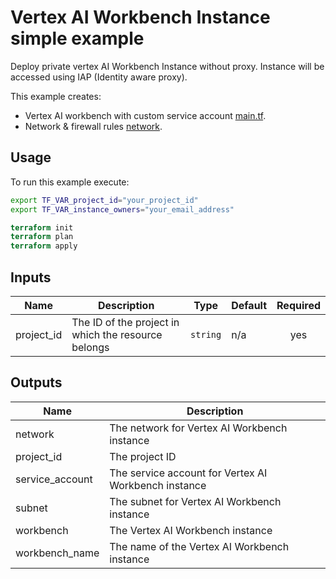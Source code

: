 # Vertex AI Workbench Instance simple example
Deploy private vertex AI Workbench Instance without proxy. Instance will be accessed using IAP (Identity aware proxy).

This example creates:
- Vertex AI workbench with custom service account [main.tf](./main.tf).
- Network & firewall rules [network](./network.tf).


## Usage

To run this example execute:

```bash
export TF_VAR_project_id="your_project_id"
export TF_VAR_instance_owners="your_email_address"
```


```tf
terraform init
terraform plan
terraform apply
```
<!-- BEGINNING OF PRE-COMMIT-TERRAFORM DOCS HOOK -->
## Inputs

| Name | Description | Type | Default | Required |
|------|-------------|------|---------|:--------:|
| project\_id | The ID of the project in which the resource belongs | `string` | n/a | yes |

## Outputs

| Name | Description |
|------|-------------|
| network | The network for Vertex AI Workbench instance |
| project\_id | The project ID |
| service\_account | The service account for Vertex AI Workbench instance |
| subnet | The subnet for Vertex AI Workbench instance |
| workbench | The Vertex AI Workbench instance |
| workbench\_name | The name of the Vertex AI Workbench instance |

<!-- END OF PRE-COMMIT-TERRAFORM DOCS HOOK -->
